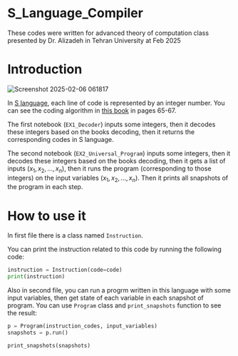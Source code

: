 # S_Language_Compiler
These codes were written for advanced theory of computation class presented by Dr. Alizadeh in Tehran University at Feb 2025

# Introduction
![Screenshot 2025-02-06 061817](https://github.com/user-attachments/assets/db2c7c6a-915f-496c-b920-a1a50795afbb)

In [S language](https://en.wikipedia.org/wiki/S_(programming_language)), each line of code is represented by an integer number. You can see the coding algorithm in [this book](https://books.google.de/books?id=6G_arEqHtysC&printsec=frontcover&redir_esc=y#v=onepage&q&f=false) in pages 65-67.

The first notebook (`EX1_Decoder`) inputs some integers, then it decodes these integers based on the books decoding, then it returns the corresponding codes in S language.

The second notebook (`EX2_Universal_Program`) inputs some integers, then it decodes these integers based on the books decoding, then it gets a list of inputs ($x_{1}, x_{2}, ..., x_{n}$), then it runs the program (corresponding to those integers) on the input variables ($x_{1}, x_{2}, ..., x_{n}$). Then it prints all snapshots of the program in each step.

# How to use it
In first file there is a class named `Instruction`.

You can print the instruction related to this code by running the following code:

```python
instruction = Instruction(code=code)
print(instruction)
```

Also in second file, you can run a progrm written in this language with some input variables, then get state of each variable in each snapshot of program.
You can use `Program` class and `print_snapshots` function to see the result: 

```python
p = Program(instruction_codes, input_variables)
snapshots = p.run()

print_snapshots(snapshots)
```
